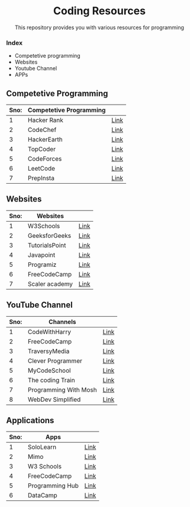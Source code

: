 # <h1 align="center">Coding Resources</h1>
<p align ="center">This repository provides you with various resources for programming</P>

### Index
- Competetive programming 
- Websites
- Youtube Channel
- APPs



## Competetive Programming

|Sno:|  Competetive Programming  |    |
|----| ------------- | ------------- |
|1   | Hacker Rank   | [Link](https://www.hackerrank.com/)  |       
|2   | CodeChef| [Link](https://www.codechef.com/)|          
|3   | HackerEarth| [Link](https://www.hackerearth.com/)  |        
|4   | TopCoder | [Link](https://www.topcoder.com/)|         
|5   | CodeForces  | [Link](https://codeforces.com/) |        
|6   | LeetCode | [Link](https://leetcode.com/)         | 
|7   | PrepInsta| [Link](https://prepinsta.com/)         | 

## Websites

|Sno:|  Websites |    | 
|----| ------------- | ------------- |
|1   | W3Schools  | [Link](https://www.w3schools.com)  |       
|2   | GeeksforGeeks| [Link](https://www.geeksforgeeks.org)|          
|3   | TutorialsPoint| [Link](https://www.tutorialspoint.com)  |        
|4   | Javapoint | [Link](https://www.javatpoint.com)|         
|5   | Programiz | [Link](https://www.programiz.com) |        
|6   | FreeCodeCamp| [Link](https://www.freecodecamp.org)         | 
|7   | Scaler academy| [Link](https://www.scaler.com)         | 


## YouTube Channel

|Sno:| Channels|    |      
|----| ------------- | ------------- |
|1   | CodeWithHarry | [Link](Sorting_Programs/bubbleSort.c)  |       
|2   | FreeCodeCamp| [Link](Sorting_Programs/InsertionSort.c)|          
|3   | TraversyMedia| [Link](Sorting_Programs/SelectionSort.c)  |        
|4   | Clever Programmer| [Link](Sorting_Programs/Quicksort.c)|         
|5   | MyCodeSchool| [Link](Sorting_Programs/MergeSort.c) |        
|6   | The coding Train| [Link](heapSort.c)         | 
|7   | Programming With Mosh| [Link](heapSort.c)         | 
|8   | WebDev Simplified| [Link](heapSort.c)         | 

## Applications 

|Sno:| Apps|    |    
|----| ------------- | ------------- |
|1   | SoloLearn | [Link](Sorting_Programs/bubbleSort.c)  |       
|2   | Mimo| [Link](Sorting_Programs/InsertionSort.c)|          
|3   | W3 Schools| [Link](Sorting_Programs/SelectionSort.c)  |        
|4   | FreeCodeCamp| [Link](Sorting_Programs/Quicksort.c)|         
|5   | Programming Hub| [Link](Sorting_Programs/MergeSort.c) |        
|6   | DataCamp| [Link](heapSort.c)         | 




